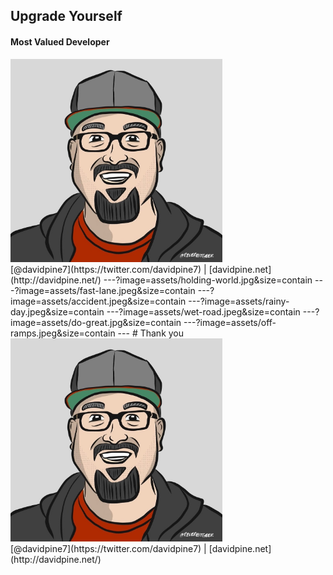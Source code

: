 ## Upgrade Yourself
#### Most Valued Developer
<img src="assets/me.jpg" height="325" />
<br />
[@davidpine7](https://twitter.com/davidpine7) | [davidpine.net](http://davidpine.net/)
---?image=assets/holding-world.jpg&size=contain
---?image=assets/fast-lane.jpeg&size=contain
---?image=assets/accident.jpeg&size=contain
---?image=assets/rainy-day.jpeg&size=contain
---?image=assets/wet-road.jpeg&size=contain
---?image=assets/do-great.jpg&size=contain
---?image=assets/off-ramps.jpeg&size=contain
---
# Thank you
<img src="assets/me.jpg" height="325" />
<br/>
[@davidpine7](https://twitter.com/davidpine7) | [davidpine.net](http://davidpine.net/)
